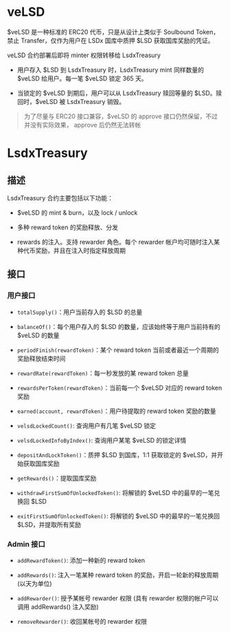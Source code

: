 # veLSD

\$veLSD 是一种标准的 ERC20 代币，只是从设计上类似于 Soulbound Token，禁止 Transfer，仅作为用户在 LSDx 国库中质押 $LSD 获取国库奖励的凭证。

veLSD 合约部署后即将 minter 权限转移给 LsdxTreasury

- 用户存入 \$LSD 到 LsdxTreasury 时，LsdxTreasury mint 同样数量的 \$veLSD 给用户。每一笔 \$veLSD 锁定 365 天。

- 当锁定的 \$veLSD 到期后，用户可以从 LsdxTreasury 赎回等量的 \$LSD。赎回时，\$veLSD 被 LsdxTreasury 销毁。

> 为了尽量与 ERC20 接口兼容，\$veLSD 的 approve 接口仍然保留，不过并没有实际效果， approve 后仍然无法转帐


# LsdxTreasury

## 描述

LsdxTreasury 合约主要包括以下功能：

- \$veLSD 的 mint & burn，以及 lock / unlock

- 多种 reward token 的奖励释放、分发

- rewards 的注入。支持 rewarder 角色。每个 rewarder 帐户均可随时注入某种代币奖励，并且在注入时指定释放周期

## 接口

### 用户接口

- `totalSupply()`：用户当前存入的 \$LSD 的总量

- `balanceOf()`：每个用户存入的 \$LSD 的数量，应该始终等于用户当前持有的 \$veLSD 的数量

- `periodFinish(rewardToken)`：某个 reward token 当前或者最近一个周期的奖励释放结束时间

- `rewardRate(rewardToken)`：每一秒发放的某 reward token 总量

- `rewardsPerToken(rewardToken)`：当前每一个 \$veLSD 对应的 reward token 奖励

- `earned(account, rewardToken)`：用户待提取的 reward token 奖励的数量

- `velsdLockedCount()`: 查询用户有几笔 \$veLSD 锁定

- `velsdLockedInfoByIndex()`: 查询用户某笔 \$veLSD 的锁定详情

- `depositAndLockToken()`：质押 $LSD 到国库，1:1 获取锁定的 \$veLSD，并开始获取国库奖励

- `getRewards()`：提取国库奖励

- `withdrawFirstSumOfUnlockedToken()`: 将解锁的 \$veLSD 中的最早的一笔兑换回 \$LSD

- `exitFirstSumOfUnlockedToken()`: 将解锁的 \$veLSD 中的最早的一笔兑换回 \$LSD，并提取所有奖励

### Admin 接口

- `addRewardToken()`: 添加一种新的 reward token

- `addRewards()`: 注入一笔某种 reward token 的奖励，开启一轮新的释放周期 (以天为单位)

- `addRewarder()`: 授予某帐号 rewarder 权限 (具有 rewarder 权限的帐户可以调用 addRewards() 注入奖励)

- `removeRewarder()`: 收回某帐号的 rewarder 权限